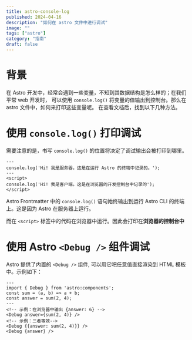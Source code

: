 ```yaml
---
title: astro-console-log
published: 2024-04-16
description: "如何在 astro 文件中进行调试"
image: ""
tags: ["astro"]
category: "指南"
draft: false
---
```


# 背景

在 Astro 开发中，经常会遇到一些变量，不知到其数据结构是怎么样的；在我们平常 web 开发时，
可以使用 `console.log()` 将变量的值输出到控制台。那么在 astro 文件中，如何来打印这些变量呢。
在查看文档后，找到以下几种方法。

# 使用 `console.log()` 打印调试

需要注意的是，书写 `console.log()` 的位置将决定了调试输出会被打印到哪里。

```astro
---
console.log('Hi! 我是服务器。这是在运行 Astro 的终端中记录的。');
---
<script>
console.log('Hi! 我是客户端。这是在浏览器的开发控制台中记录的');
</script>
```

Astro Frontmatter 中的 `console.log()` 语句始终输出到运行 Astro CLI 的终端上。这是因为 Astro 在服务器上运行。

而在 `<script>` 标签中的代码在浏览器中运行。因此会打印在**浏览器的控制台中**

# 使用 Astro `<Debug />` 组件调试

Astro 提供了内置的 `<Debug />` 组件, 可以用它吧任意值直接渲染到 HTML 模板中。示例如下：

```astro
---
import { Debug } from 'astro:components';
const sum = (a, b) => a + b;
const answer = sum(2, 4);
---
<!-- 示例：在浏览器中输出 {answer: 6} -->
<Debug answer={sum(2, 4)} />
<!-- 示例：三者等效-->
<Debug {{answer: sum(2, 4)}} />
<Debug {answer} />
```
